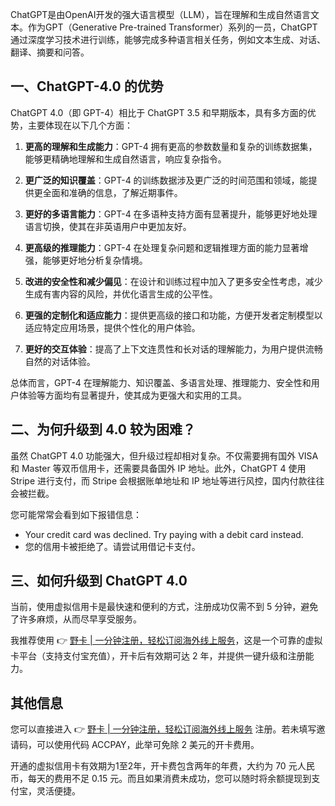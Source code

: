 ChatGPT是由OpenAI开发的强大语言模型（LLM），旨在理解和生成自然语言文本。作为GPT（Generative Pre-trained Transformer）系列的一员，ChatGPT通过深度学习技术进行训练，能够完成多种语言相关任务，例如文本生成、对话、翻译、摘要和问答。

## 一、ChatGPT-4.0 的优势

ChatGPT 4.0（即 GPT-4）相比于 ChatGPT 3.5 和早期版本，具有多方面的优势，主要体现在以下几个方面：

1. **更高的理解和生成能力**：GPT-4 拥有更高的参数数量和复杂的训练数据集，能够更精确地理解和生成自然语言，响应复杂指令。
   
2. **更广泛的知识覆盖**：GPT-4 的训练数据涉及更广泛的时间范围和领域，能提供更全面和准确的信息，了解近期事件。
   
3. **更好的多语言能力**：GPT-4 在多语种支持方面有显著提升，能够更好地处理语言切换，使其在非英语用户中更加友好。
   
4. **更高级的推理能力**：GPT-4 在处理复杂问题和逻辑推理方面的能力显著增强，能够更好地分析复杂情境。
   
5. **改进的安全性和减少偏见**：在设计和训练过程中加入了更多安全性考虑，减少生成有害内容的风险，并优化语言生成的公平性。
   
6. **更强的定制化和适应能力**：提供更高级的接口和功能，方便开发者定制模型以适应特定应用场景，提供个性化的用户体验。
   
7. **更好的交互体验**：提高了上下文连贯性和长对话的理解能力，为用户提供流畅自然的对话体验。

总体而言，GPT-4 在理解能力、知识覆盖、多语言处理、推理能力、安全性和用户体验等方面均有显著提升，使其成为更强大和实用的工具。

## 二、为何升级到 4.0 较为困难？

虽然 ChatGPT 4.0 功能强大，但升级过程却相对复杂。不仅需要拥有国外 VISA 和 Master 等双币信用卡，还需要具备国外 IP 地址。此外，ChatGPT 4 使用 Stripe 进行支付，而 Stripe 会根据账单地址和 IP 地址等进行风控，国内付款往往会被拦截。

您可能常常会看到如下报错信息：

- Your credit card was declined. Try paying with a debit card instead.
- 您的信用卡被拒绝了。请尝试用借记卡支付。

## 三、如何升级到 ChatGPT 4.0

当前，使用虚拟信用卡是最快速和便利的方式，注册成功仅需不到 5 分钟，避免了许多麻烦，从而尽早享受服务。

我推荐使用 👉 [野卡 | 一分钟注册，轻松订阅海外线上服务](https://bit.ly/bewildcard)，这是一个可靠的虚拟卡平台（支持支付宝充值），开卡后有效期可达 2 年，并提供一键升级和注册能力。

## 其他信息

您可以直接进入 👉 [野卡 | 一分钟注册，轻松订阅海外线上服务](https://bit.ly/bewildcard) 注册。若未填写邀请码，可以使用代码 ACCPAY，此举可免除 2 美元的开卡费用。

开通的虚拟信用卡有效期为1至2年，开卡费包含两年的年费，大约为 70 元人民币，每天的费用不足 0.15 元。而且如果消费未成功，您可以随时将余额提现到支付宝，灵活便捷。